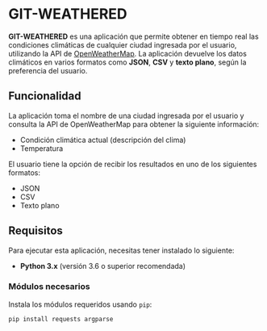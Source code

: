 # GIT-WEATHERED

**GIT-WEATHERED** es una aplicación que permite obtener en tiempo real las condiciones climáticas de cualquier ciudad ingresada por el usuario, utilizando la API de [OpenWeatherMap](https://openweathermap.org/). La aplicación devuelve los datos climáticos en varios formatos como **JSON**, **CSV** y **texto plano**, según la preferencia del usuario.

## Funcionalidad

La aplicación toma el nombre de una ciudad ingresada por el usuario y consulta la API de OpenWeatherMap para obtener la siguiente información:

- Condición climática actual (descripción del clima)
- Temperatura

El usuario tiene la opción de recibir los resultados en uno de los siguientes formatos:

- JSON
- CSV
- Texto plano

## Requisitos

Para ejecutar esta aplicación, necesitas tener instalado lo siguiente:

- **Python 3.x** (versión 3.6 o superior recomendada)

### Módulos necesarios

Instala los módulos requeridos usando `pip`:

```bash
pip install requests argparse



